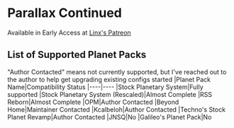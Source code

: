 # Parallax Continued
Available in Early Access at [Linx's Patreon](https://www.patreon.com/linx_)

## List of Supported Planet Packs
"Author Contacted" means not currently supported, but I've reached out to the author to help get upgrading existing configs started
|Planet Pack Name|Compatibility Status
|----|----
|Stock Planetary System|Fully supported
|Stock Planetary System (Rescaled)|Almost Complete
|RSS Reborn|Almost Complete
|OPM|Author Contacted
|Beyond Home|Maintainer Contacted
|Kcalbeloh|Author Contacted
|Techno's Stock Planet Revamp|Author Contacted
|JNSQ|No
|Galileo's Planet Pack|No
